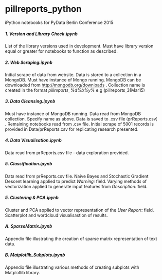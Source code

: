 # pillreports_python
iPython notebooks for PyData Berlin Conference 2015
 
 
##### 1. Version and Library Check.ipynb
List of the library versions used in development. Must have library version equal or greater for notebooks to function as described.

##### 2. Web Scraping.ipynb
Initial scrape of data from website. Data is stored to a collection in a MongoDB. Must have instance of Mongo running. MongoDB can be downloaded from http://mongodb.org/downloads . Collection name is created in the format *pillreports_%d%b%y%* e.g (pillreports_31Mar15) 

##### 3. Data Cleansing.ipynb
Must have instance of MongoDB running. Data read from MongoDB collection. Specify name as above. Data is saved to .csv file (prReports.csv) . Remaining notebooks read from .csv file. Initial scrape of 5001 records is provided in Data/prReports.csv for replicating research presented.

##### 4. Data Visualisation.ipynb
Data read from prReports.csv file - data exploration provided.

##### 5. Classification.ipynb
Data read from prReports.csv file. Naive Bayes and Stochastic Gradient Descent learning applied to predict *Warning:* field. Varying methods of vectorization applied to generate input features from *Description:* field. 

##### 5. Clustering & PCA.ipynb
Cluster and PCA applied to vector representation of the *User Report:* field. Scatterplot and wordcloud visualisastion of results.

##### A. SparseMatrix.ipynb
Appendix file illustrating the creation of sparse matrix representation of text data.

##### B. Matplotlib_Subplots.ipynb
Appendix file illustrating various methods of creating subplots with Matplotlib library.

